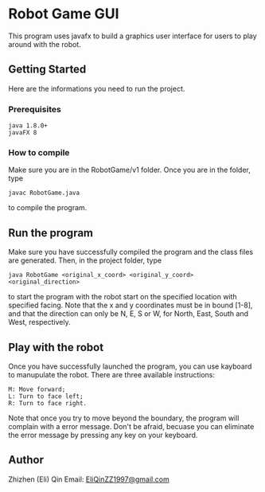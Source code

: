 # Robot Game GUI
This program uses javafx to build a graphics user interface for users to play
around with the robot.

## Getting Started
Here are the informations you need to run the project.

### Prerequisites
```
java 1.8.0+
javaFX 8
```

### How to compile
Make sure you are in the RobotGame/v1 folder. Once you are in the folder, type
```
javac RobotGame.java
```
to compile the program.

## Run the program
Make sure you have successfully compiled the program and the class files are
generated. Then, in the project folder, type
```
java RobotGame <original_x_coord> <original_y_coord> <original_direction>
```
to start the program with the robot start on the specified location with
specified facing. Note that the x and y coordinates must be in bound [1-8], and
that the direction can only be N, E, S or W, for North, East, South and West,
respectively.

## Play with the robot
Once you have successfully launched the program, you can use kayboard to 
manupulate the robot. There are three available instructions:
```
M: Move forward;
L: Turn to face left;
R: Turn to face right.
```
Note that once you try to move beyond the boundary, the program will complain 
with a error message. Don't be afraid, becuase you can eliminate the error
message by pressing any key on your keyboard.

## Author
Zhizhen (Eli) Qin
Email: EliQinZZ1997@gmail.com
